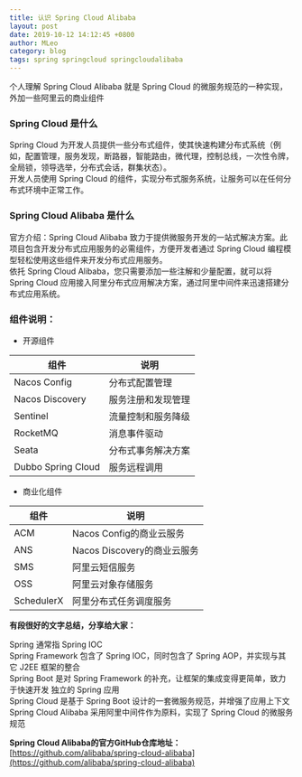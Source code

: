 ```yaml
---
title: 认识 Spring Cloud Alibaba
layout: post
date: 2019-10-12 14:12:45 +0800
author: MLeo
category: blog
tags: spring springcloud springcloudalibaba
---
```


个人理解 Spring Cloud Alibaba 就是 Spring Cloud 的微服务规范的一种实现，外加一些阿里云的商业组件

### Spring Cloud 是什么
Spring Cloud 为开发人员提供一些分布式组件，使其快速构建分布式系统（例如，配置管理，服务发现，断路器，智能路由，微代理，控制总线，一次性令牌，全局锁，领导选举，分布式会话，群集状态）。  
开发人员使用 Spring Cloud 的组件，实现分布式服务系统，让服务可以在任何分布式环境中正常工作。

### Spring Cloud Alibaba 是什么
官方介绍：Spring Cloud Alibaba 致力于提供微服务开发的一站式解决方案。此项目包含开发分布式应用服务的必需组件，方便开发者通过 Spring Cloud 编程模型轻松使用这些组件来开发分布式应用服务。  
依托 Spring Cloud Alibaba，您只需要添加一些注解和少量配置，就可以将 Spring Cloud 应用接入阿里分布式应用解决方案，通过阿里中间件来迅速搭建分布式应用系统。

### 组件说明：

* 开源组件  

|组件|说明|
|---|---|
|Nacos Config|分布式配置管理|
|Nacos Discovery|服务注册和发现管理|
|Sentinel|流量控制和服务降级|
|RocketMQ|消息事件驱动|
|Seata|分布式事务解决方案|
|Dubbo Spring Cloud|服务远程调用|

* 商业化组件  

|组件|说明|
|---|---|
|ACM|Nacos Config的商业云服务|
|ANS|Nacos Discovery的商业云服务|
|SMS|阿里云短信服务|
|OSS|阿里云对象存储服务|
|SchedulerX|阿里分布式任务调度服务|

**有段很好的文字总结，分享给大家：**
>
Spring 通常指 Spring IOC  
Spring Framework 包含了 Spring IOC，同时包含了 Spring AOP，并实现与其它 J2EE 框架的整合  
Spring Boot 是对 Spring Framework 的补充，让框架的集成变得更简单，致力于快速开发 独立的 Spring 应用  
Spring Cloud 是基于 Spring Boot 设计的一套微服务规范，并增强了应用上下文  
Spring Cloud Alibaba 采用阿里中间件作为原料，实现了 Spring Cloud 的微服务规范  


**Spring Cloud Alibaba的官方GitHub仓库地址：**  
[https://github.com/alibaba/spring-cloud-alibaba](https://github.com/alibaba/spring-cloud-alibaba)
